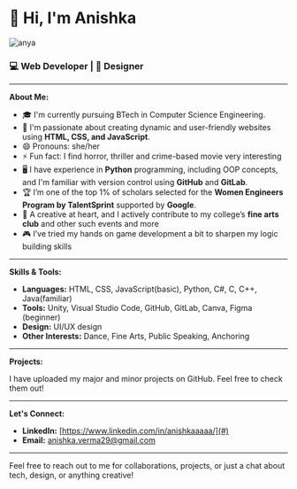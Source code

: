 # 👋 Hi, I'm Anishka
![anya](https://github.com/user-attachments/assets/00b34cf0-a655-4b36-a0d3-12d852d90602)

### 💻 Web Developer | 🎨 Designer 


---

**About Me:**

- 🎓 I'm currently pursuing BTech in Computer Science Engineering.
- 🌟 I'm passionate about creating dynamic and user-friendly websites using **HTML, CSS, and JavaScript**.
- 😄 Pronouns: she/her
- ⚡ Fun fact: I find horror, thriller and crime-based movie very interesting
- 🖥️ I have experience in **Python** programming, including OOP concepts, and I'm familiar with version control using **GitHub** and **GitLab**.
- 🏆 I’m one of the top 1% of scholars selected for the **Women Engineers Program by TalentSprint** supported by **Google**.
- 🎨 A creative at heart, and I actively contribute to my college’s **fine arts club** and other such events and more
- 🎮 I’ve tried my hands on game development a bit to sharpen my logic building skills

---

**Skills & Tools:**

- **Languages:** HTML, CSS, JavaScript(basic), Python, C#, C, C++, Java(familiar)
- **Tools:** Unity, Visual Studio Code, GitHub, GitLab, Canva, Figma (beginner)
- **Design:** UI/UX design
- **Other Interests:** Dance, Fine Arts, Public Speaking, Anchoring

---

**Projects:**

I have uploaded my major and minor projects on GitHub. Feel free to check them out!

---

**Let's Connect:**

- **LinkedIn:** [https://www.linkedin.com/in/anishkaaaaa/](#)
- **Email:** [anishka.verma29@gmail.com](anishka.verma29@gmail.com)

---

Feel free to reach out to me for collaborations, projects, or just a chat about tech, design, or anything creative!

